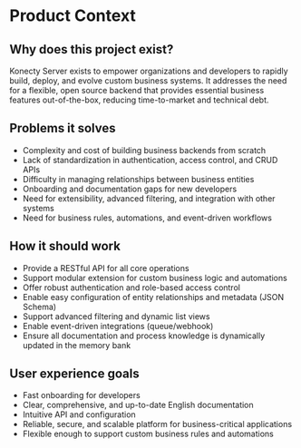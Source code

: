 # Product Context

## Why does this project exist?
Konecty Server exists to empower organizations and developers to rapidly build, deploy, and evolve custom business systems. It addresses the need for a flexible, open source backend that provides essential business features out-of-the-box, reducing time-to-market and technical debt.

## Problems it solves
- Complexity and cost of building business backends from scratch
- Lack of standardization in authentication, access control, and CRUD APIs
- Difficulty in managing relationships between business entities
- Onboarding and documentation gaps for new developers
- Need for extensibility, advanced filtering, and integration with other systems
- Need for business rules, automations, and event-driven workflows

## How it should work
- Provide a RESTful API for all core operations
- Support modular extension for custom business logic and automations
- Offer robust authentication and role-based access control
- Enable easy configuration of entity relationships and metadata (JSON Schema)
- Support advanced filtering and dynamic list views
- Enable event-driven integrations (queue/webhook)
- Ensure all documentation and process knowledge is dynamically updated in the memory bank

## User experience goals
- Fast onboarding for developers
- Clear, comprehensive, and up-to-date English documentation
- Intuitive API and configuration
- Reliable, secure, and scalable platform for business-critical applications
- Flexible enough to support custom business rules and automations 